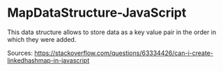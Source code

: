 # MapDataStructure-JavaScript

This data structure allows to store data as a key value pair in the order in which they were added.

Sources:
https://stackoverflow.com/questions/63334426/can-i-create-linkedhashmap-in-javascript

